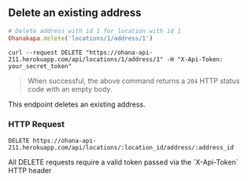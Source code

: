 ## Delete an existing address

```ruby
# Delete address with id 1 for location with id 1
Ohanakapa.delete('locations/1/address/1')
```

```shell
curl --request DELETE "https://ohana-api-211.herokuapp.com/api/locations/1/address/1" -H "X-Api-Token: your_secret_token"
```

> When successful, the above command returns a `204` HTTP status code with an empty body.

This endpoint deletes an existing address.

### HTTP Request

`DELETE https://ohana-api-211.herokuapp.com/api/locations/:location_id/address/:address_id`

<aside class="warning">All DELETE requests require a valid token passed via the
`X-Api-Token` HTTP header</aside>
